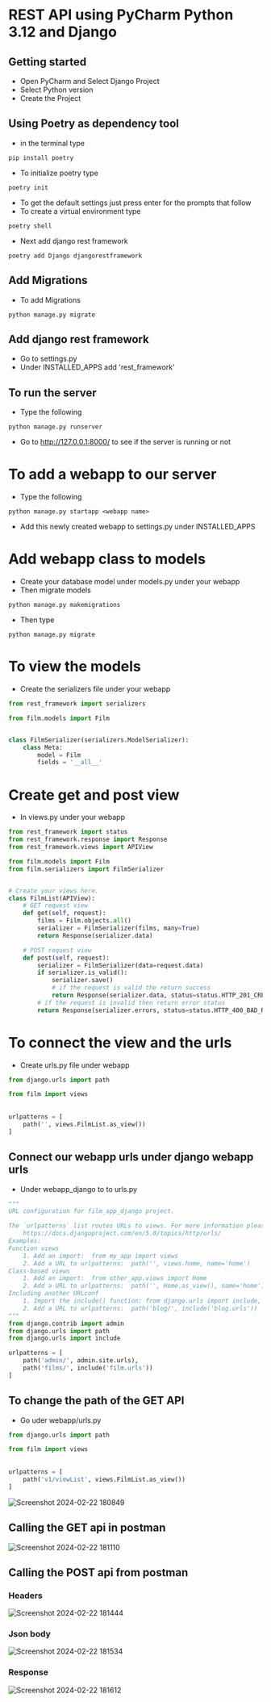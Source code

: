 # REST API using PyCharm Python 3.12 and Django

## Getting started
- Open PyCharm and Select Django Project
- Select Python version
- Create the Project

## Using Poetry as dependency tool
- in the terminal type 

```pip install poetry```

- To initialize poetry type 

```poetry init```

- To get the default settings just press enter for the prompts that follow
- To create a virtual environment type 

```poetry shell```

- Next add django rest framework
  
```poetry add Django djangorestframework```

## Add Migrations

- To add Migrations
  
```python manage.py migrate```

## Add django rest framework 

- Go to settings.py 
- Under INSTALLED_APPS add 'rest_framework'

## To run the server

- Type the following
  
```python manage.py runserver```

- Go to http://127.0.0.1:8000/ to see if the server is running or not

# To add a webapp to our server

- Type the following
  
```python manage.py startapp <webapp name>```

- Add this newly created webapp to settings.py under INSTALLED_APPS 

# Add webapp class to models

- Create your database model under models.py under your webapp
- Then migrate models
  
```python manage.py makemigrations```

- Then type
  
```python manage.py migrate```

# To view the models 

- Create the serializers file under your webapp

```python
from rest_framework import serializers

from film.models import Film


class FilmSerializer(serializers.ModelSerializer):
    class Meta:
        model = Film
        fields = '__all__'

``` 

# Create get and post view

- In views.py under your webapp
```python
from rest_framework import status
from rest_framework.response import Response
from rest_framework.views import APIView

from film.models import Film
from film.serializers import FilmSerializer


# Create your views here.
class FilmList(APIView):
    # GET request view
    def get(self, request):
        films = Film.objects.all()
        serializer = FilmSerializer(films, many=True)
        return Response(serializer.data)

    # POST request view
    def post(self, request):
        serializer = FilmSerializer(data=request.data)
        if serializer.is_valid():
            serializer.save()
            # if the request is valid the return success
            return Response(serializer.data, status=status.HTTP_201_CREATED)
        # if the request is invalid then return error status
        return Response(serializer.errors, status=status.HTTP_400_BAD_REQUEST)


```

# To connect the view and the urls

- Create urls.py file under webapp

```python
from django.urls import path

from film import views
    
    
urlpatterns = [
    path('', views.FilmList.as_view())
]
```

## Connect our webapp urls under django webapp urls

- Under webapp_django to to urls.py 
```python
"""
URL configuration for film_app_django project.

The `urlpatterns` list routes URLs to views. For more information please see:
    https://docs.djangoproject.com/en/5.0/topics/http/urls/
Examples:
Function views
    1. Add an import:  from my_app import views
    2. Add a URL to urlpatterns:  path('', views.home, name='home')
Class-based views
    1. Add an import:  from other_app.views import Home
    2. Add a URL to urlpatterns:  path('', Home.as_view(), name='home')
Including another URLconf
    1. Import the include() function: from django.urls import include, path
    2. Add a URL to urlpatterns:  path('blog/', include('blog.urls'))
"""
from django.contrib import admin
from django.urls import path
from django.urls import include

urlpatterns = [
    path('admin/', admin.site.urls),
    path('films/', include('film.urls'))
]

```

## To change the path of the GET API

- Go uder webapp/urls.py

```python
from django.urls import path

from film import views
    
    
urlpatterns = [
    path('v1/viewList', views.FilmList.as_view())
]
```
![Screenshot 2024-02-22 180849](https://github.com/PriyankaKhire/DJangoPycharmRESTapi/assets/12015512/9c13d711-d4f1-42e7-bb24-8c48a49c235c)

## Calling the GET api in postman
![Screenshot 2024-02-22 181110](https://github.com/PriyankaKhire/DJangoPycharmRESTapi/assets/12015512/8061b256-0c9a-4f27-9869-fad42ccbd1ca)

## Calling the POST api from postman

### Headers
![Screenshot 2024-02-22 181444](https://github.com/PriyankaKhire/DJangoPycharmRESTapi/assets/12015512/85fadbc2-e9b3-4e27-8994-65494d77b41a)

### Json body
![Screenshot 2024-02-22 181534](https://github.com/PriyankaKhire/DJangoPycharmRESTapi/assets/12015512/d314f3a7-6c99-483b-bb95-21e4465f87c5)

### Response
![Screenshot 2024-02-22 181612](https://github.com/PriyankaKhire/DJangoPycharmRESTapi/assets/12015512/c86a7995-aee2-419f-ba18-576b417b743f)






